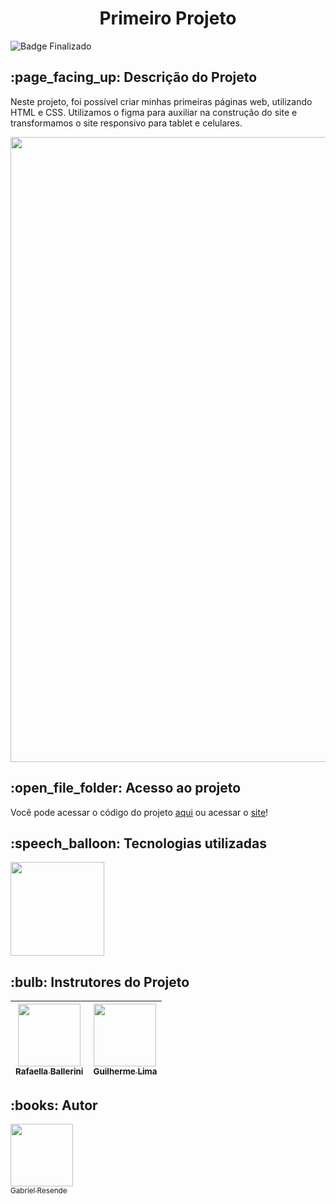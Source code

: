 <h1 align="center">Primeiro Projeto</h1>

![Badge Finalizado](http://img.shields.io/static/v1?label=STATUS&message=FINALIZADO&color=GREEN&style=for-the-badge)

<h2> :page_facing_up: Descrição do Projeto</h2>

Neste projeto, foi possível criar minhas primeiras páginas web, utilizando HTML e CSS. Utilizamos o figma para auxiliar na construção do site e transformamos o site responsivo para tablet e celulares.

<div align="center">
<img src="https://user-images.githubusercontent.com/109033101/229846673-d931dddb-b209-4c85-863f-ea9ca9ebc9b4.png" width=1000>
</div>

<h2> :open_file_folder: Acesso ao projeto</h2>

Você pode acessar o código do projeto <a href="https://github.com/ResendeG/Primeiro-Projeto">aqui</a> ou acessar o <a href="https://primeiro-projeto-ed7v6zgzr-resendeg.vercel.app/">site</a>!

<h2> :speech_balloon: Tecnologias utilizadas </h2>

<img src="https://user-images.githubusercontent.com/109033101/229846383-7d79bd53-92e1-4aa8-82d9-1fd59767b69c.png" width=150>

<h2> :bulb: Instrutores do Projeto </h2>

| [<img src="https://avatars.githubusercontent.com/u/54322854?v=4" width=100><br><sub>Rafaella Ballerini</sub>](https://github.com/rafaballerini) |  [<img src="https://avatars.githubusercontent.com/u/30351153?v=4" width=100><br><sub>Guilherme Lima</sub>](https://github.com/guilhermeonrails) |
| :---: | :---: |

<h2> :books: Autor </h2

| [<img src="https://avatars.githubusercontent.com/u/109033101?v=4" width=100><br><sub>Gabriel Resende</sub>](https://github.com/ResendeG) |
| :---: |

